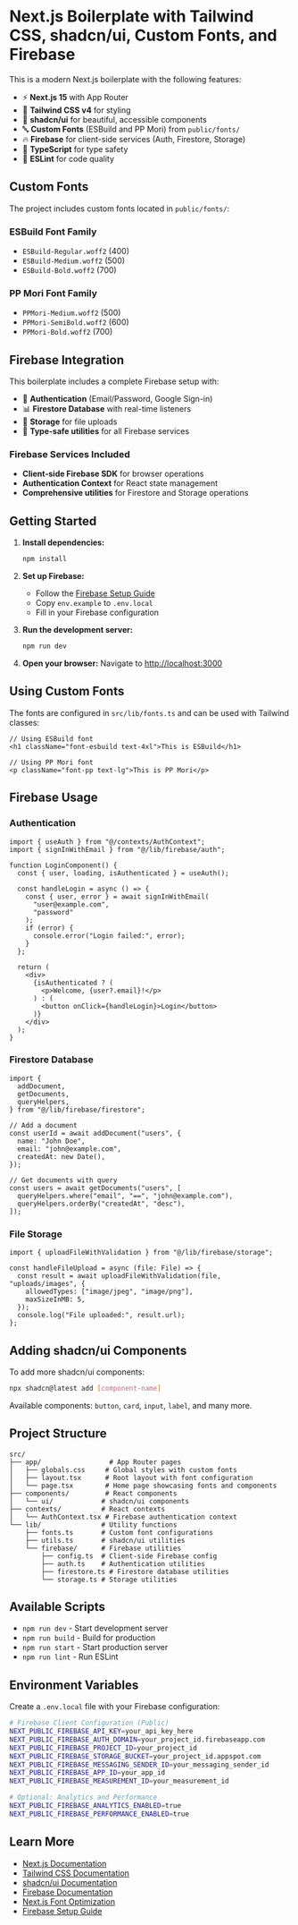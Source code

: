 # Next.js Boilerplate with Tailwind CSS, shadcn/ui, Custom Fonts, and Firebase

This is a modern Next.js boilerplate with the following features:

- ⚡ **Next.js 15** with App Router
- 🎨 **Tailwind CSS v4** for styling
- 🧩 **shadcn/ui** for beautiful, accessible components
- 🔤 **Custom Fonts** (ESBuild and PP Mori) from `public/fonts/`
- 🔥 **Firebase** for client-side services (Auth, Firestore, Storage)
- 📱 **TypeScript** for type safety
- 🚀 **ESLint** for code quality

## Custom Fonts

The project includes custom fonts located in `public/fonts/`:

### ESBuild Font Family

- `ESBuild-Regular.woff2` (400)
- `ESBuild-Medium.woff2` (500)
- `ESBuild-Bold.woff2` (700)

### PP Mori Font Family

- `PPMori-Medium.woff2` (500)
- `PPMori-SemiBold.woff2` (600)
- `PPMori-Bold.woff2` (700)

## Firebase Integration

This boilerplate includes a complete Firebase setup with:

- 🔐 **Authentication** (Email/Password, Google Sign-in)
- 📊 **Firestore Database** with real-time listeners
- 📁 **Storage** for file uploads
- 🔧 **Type-safe utilities** for all Firebase services

### Firebase Services Included

- **Client-side Firebase SDK** for browser operations
- **Authentication Context** for React state management
- **Comprehensive utilities** for Firestore and Storage operations

## Getting Started

1. **Install dependencies:**

   ```bash
   npm install
   ```

2. **Set up Firebase:**

   - Follow the [Firebase Setup Guide](./FIREBASE_SETUP.md)
   - Copy `env.example` to `.env.local`
   - Fill in your Firebase configuration

3. **Run the development server:**

   ```bash
   npm run dev
   ```

4. **Open your browser:**
   Navigate to [http://localhost:3000](http://localhost:3000)

## Using Custom Fonts

The fonts are configured in `src/lib/fonts.ts` and can be used with Tailwind classes:

```tsx
// Using ESBuild font
<h1 className="font-esbuild text-4xl">This is ESBuild</h1>

// Using PP Mori font
<p className="font-pp text-lg">This is PP Mori</p>
```

## Firebase Usage

### Authentication

```tsx
import { useAuth } from "@/contexts/AuthContext";
import { signInWithEmail } from "@/lib/firebase/auth";

function LoginComponent() {
  const { user, loading, isAuthenticated } = useAuth();

  const handleLogin = async () => {
    const { user, error } = await signInWithEmail(
      "user@example.com",
      "password"
    );
    if (error) {
      console.error("Login failed:", error);
    }
  };

  return (
    <div>
      {isAuthenticated ? (
        <p>Welcome, {user?.email}!</p>
      ) : (
        <button onClick={handleLogin}>Login</button>
      )}
    </div>
  );
}
```

### Firestore Database

```tsx
import {
  addDocument,
  getDocuments,
  queryHelpers,
} from "@/lib/firebase/firestore";

// Add a document
const userId = await addDocument("users", {
  name: "John Doe",
  email: "john@example.com",
  createdAt: new Date(),
});

// Get documents with query
const users = await getDocuments("users", [
  queryHelpers.where("email", "==", "john@example.com"),
  queryHelpers.orderBy("createdAt", "desc"),
]);
```

### File Storage

```tsx
import { uploadFileWithValidation } from "@/lib/firebase/storage";

const handleFileUpload = async (file: File) => {
  const result = await uploadFileWithValidation(file, "uploads/images", {
    allowedTypes: ["image/jpeg", "image/png"],
    maxSizeInMB: 5,
  });
  console.log("File uploaded:", result.url);
};
```

## Adding shadcn/ui Components

To add more shadcn/ui components:

```bash
npx shadcn@latest add [component-name]
```

Available components: `button`, `card`, `input`, `label`, and many more.

## Project Structure

```
src/
├── app/                 # App Router pages
│   ├── globals.css     # Global styles with custom fonts
│   ├── layout.tsx      # Root layout with font configuration
│   └── page.tsx        # Home page showcasing fonts and components
├── components/         # React components
│   └── ui/            # shadcn/ui components
├── contexts/          # React contexts
│   └── AuthContext.tsx # Firebase authentication context
└── lib/               # Utility functions
    ├── fonts.ts       # Custom font configurations
    ├── utils.ts       # shadcn/ui utilities
    └── firebase/      # Firebase utilities
        ├── config.ts  # Client-side Firebase config
        ├── auth.ts    # Authentication utilities
        ├── firestore.ts # Firestore database utilities
        └── storage.ts # Storage utilities
```

## Available Scripts

- `npm run dev` - Start development server
- `npm run build` - Build for production
- `npm run start` - Start production server
- `npm run lint` - Run ESLint

## Environment Variables

Create a `.env.local` file with your Firebase configuration:

```bash
# Firebase Client Configuration (Public)
NEXT_PUBLIC_FIREBASE_API_KEY=your_api_key_here
NEXT_PUBLIC_FIREBASE_AUTH_DOMAIN=your_project_id.firebaseapp.com
NEXT_PUBLIC_FIREBASE_PROJECT_ID=your_project_id
NEXT_PUBLIC_FIREBASE_STORAGE_BUCKET=your_project_id.appspot.com
NEXT_PUBLIC_FIREBASE_MESSAGING_SENDER_ID=your_messaging_sender_id
NEXT_PUBLIC_FIREBASE_APP_ID=your_app_id
NEXT_PUBLIC_FIREBASE_MEASUREMENT_ID=your_measurement_id

# Optional: Analytics and Performance
NEXT_PUBLIC_FIREBASE_ANALYTICS_ENABLED=true
NEXT_PUBLIC_FIREBASE_PERFORMANCE_ENABLED=true
```

## Learn More

- [Next.js Documentation](https://nextjs.org/docs)
- [Tailwind CSS Documentation](https://tailwindcss.com/docs)
- [shadcn/ui Documentation](https://ui.shadcn.com)
- [Firebase Documentation](https://firebase.google.com/docs)
- [Next.js Font Optimization](https://nextjs.org/docs/app/building-your-application/optimizing/fonts)
- [Firebase Setup Guide](./FIREBASE_SETUP.md)
